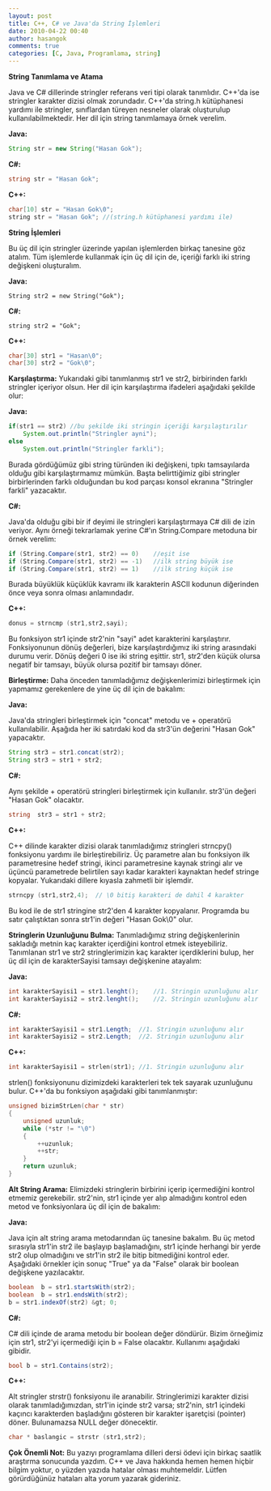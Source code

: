 ```yaml
---
layout: post
title: C++, C# ve Java'da String İşlemleri
date: 2010-04-22 00:40
author: hasangok
comments: true
categories: [C, Java, Programlama, string]
---
```

**String Tanımlama ve Atama**

Java ve C# dillerinde stringler referans veri tipi olarak tanımlıdır. C++'da ise stringler karakter dizisi olmak zorundadır. C++'da string.h kütüphanesi yardımı ile stringler, sınıflardan türeyen nesneler olarak oluşturulup kullanılabilmektedir. Her dil için string tanımlamaya örnek verelim.

**Java:**
```java
String str = new String("Hasan Gok");
```
**C#:**
```csharp
string str = "Hasan Gok";
```
**C++:**
```cpp
char[10] str = "Hasan Gok\0";
string str = "Hasan Gok"; //(string.h kütüphanesi yardımı ile)
```
**String İşlemleri**

Bu üç dil için stringler üzerinde yapılan işlemlerden birkaç tanesine göz atalım. Tüm işlemlerde kullanmak için üç dil için de, içeriği farklı iki string değişkeni oluşturalım.

**Java:**
```javaString str1 = new String("Hasan");
String str2 = new String("Gok");
```
**C#:**
```csharpstring str1 = "Hasan";
string str2 = "Gok";
```
**C++:**
```cpp
char[30] str1 = "Hasan\0";
char[30] str2 = "Gok\0";
```
**Karşılaştırma:** Yukarıdaki gibi tanımlanmış str1 ve str2, birbirinden farklı stringler içeriyor olsun. Her dil için karşılaştırma ifadeleri aşağıdaki şekilde olur:

**Java:**
```java
if(str1 == str2) //bu şekilde iki stringin içeriği karşılaştırılır
	System.out.println("Stringler ayni");
else
	System.out.println("Stringler farkli");
```
Burada gördüğümüz gibi string türünden iki değişkeni, tıpkı tamsayılarda olduğu gibi karşılaştırmamız mümkün. Başta belirttiğimiz gibi stringler birbirlerinden farklı olduğundan bu kod parçası konsol ekranına "Stringler farkli" yazacaktır.

**C#:**

Java'da olduğu gibi bir if deyimi ile stringleri karşılaştırmaya C# dili de izin veriyor. Aynı örneği tekrarlamak yerine C#'ın String.Compare metoduna bir örnek verelim:
```csharp
if (String.Compare(str1, str2) == 0)	//eşit ise
if (String.Compare(str1, str2) == -1)	//ilk string büyük ise
if (String.Compare(str1, str2) == 1)	//ilk string küçük ise
```
Burada büyüklük küçüklük kavramı ilk karakterin ASCII kodunun diğerinden önce veya sonra olması anlamındadır.

**C++:**
```cpp
donus = strncmp (str1,str2,sayi);
```
Bu fonksiyon str1 içinde str2'nin "sayi" adet karakterini karşılaştırır. Fonksiyonunun dönüş değerleri, bize karşılaştırdığımız iki string arasındaki durumu verir. Dönüş değeri 0 ise iki string eşittir. str1, str2'den küçük olursa negatif bir tamsayı, büyük olursa pozitif bir tamsayı döner.

**Birleştirme:** Daha önceden tanımladığımız değişkenlerimizi birleştirmek için yapmamız gerekenlere de yine üç dil için de bakalım:

**Java:**

Java'da stringleri birleştirmek için "concat" metodu ve  + operatörü kullanılabilir. Aşağıda her iki satırdaki kod da str3'ün değerini "Hasan Gok" yapacaktır.
```java
String str3 = str1.concat(str2);
String str3 = str1 + str2;
```
**C#:**

Aynı şekilde + operatörü stringleri birleştirmek için kullanılır. str3'ün değeri "Hasan Gok" olacaktır.
```csharp
string  str3 = str1 + str2;
```
**C++:**

C++ dilinde karakter dizisi olarak tanımladığımız stringleri strncpy() fonksiyonu yardımı ile birleştirebiliriz. Üç parametre alan bu fonksiyon ilk parametresine hedef stringi, ikinci parametresine kaynak stringi alır ve üçüncü parametrede belirtilen sayı kadar karakteri kaynaktan hedef stringe kopyalar. Yukarıdaki dillere kıyasla zahmetli bir işlemdir.
```cpp
strncpy (str1,str2,4);	// \0 bitiş karakteri de dahil 4 karakter
```
Bu kod ile de str1 stringine str2'den 4 karakter kopyalanır. Programda bu satır çalıştıktan sonra str1'in değeri "Hasan Gok\0" olur.

**Stringlerin Uzunluğunu Bulma:** Tanımladığımız string değişkenlerinin sakladığı metnin kaç karakter içerdiğini kontrol etmek isteyebiliriz. Tanımlanan str1 ve str2 stringlerimizin kaç karakter içerdiklerini bulup, her üç dil için de karakterSayisi tamsayı değişkenine atayalım:

**Java:**
```java
int karakterSayisi1 = str1.lenght();	//1. Stringin uzunluğunu alır
int karakterSayisi2 = str2.lenght();	//2. Stringin uzunluğunu alır
```
**C#:**
```csharp
int karakterSayisi1 = str1.Length;	//1. Stringin uzunluğunu alır
int karakterSayisi2 = str2.Length;	//2. Stringin uzunluğunu alır
```
**C++:**
```cpp
int karakterSayisi1 = strlen(str1);	//1. Stringin uzunluğunu alır
```
strlen() fonksiyonunu dizimizdeki karakterleri tek tek sayarak uzunluğunu bulur. C++'da bu fonksiyon aşağıdaki gibi tanımlanmıştır:
```cpp
unsigned bizimStrLen(char * str)
{
	unsigned uzunluk;
	while (*str != "\0")
	{
		++uzunluk;
		++str;
	}
	return uzunluk;
}
```
**Alt String Arama:** Elimizdeki stringlerin birbirini içerip içermediğini kontrol etmemiz gerekebilir. str2'nin, str1 içinde yer alıp almadığını kontrol eden metod ve fonksiyonlara üç dil için de bakalım:

**Java:**

Java için alt string arama metodarından üç tanesine bakalım. Bu üç metod sırasıyla str1'in str2 ile başlayıp başlamadığını, str1 içinde herhangi bir yerde str2 olup olmadığını ve str1'in str2 ile bitip bitmediğini kontrol eder. Aşağıdaki örnekler için sonuç "True" ya da "False" olarak bir boolean değişkene yazılacaktır.
```java
boolean  b = str1.startsWith(str2);
boolean  b = str1.endsWith(str2);
b = str1.indexOf(str2) &gt; 0;
```
**C#:**

C# dili içinde de arama metodu bir boolean değer döndürür. Bizim örneğimiz için str1, str2'yi içermediği için b = False olacaktır. Kullanımı aşağıdaki gibidir.
```csharp
bool b = str1.Contains(str2);
```
**C++:**

Alt stringler strstr() fonksiyonu ile aranabilir. Stringlerimizi karakter dizisi olarak tanımladığımızdan, str1'in içinde str2 varsa; str2'nin, str1 içindeki kaçıncı karakterden başladığını gösteren bir karakter işaretçisi (pointer) döner. Bulunamazsa NULL değer dönecektir.
```cpp
char * baslangic = strstr (str1,str2);
```
**Çok Önemli Not:** Bu yazıyı programlama dilleri dersi ödevi için birkaç saatlik araştırma sonucunda yazdım. C++ ve Java hakkında hemen hemen hiçbir bilgim yoktur, o yüzden yazıda hatalar olması muhtemeldir. Lütfen görürdüğünüz hataları alta yorum yazarak gideriniz.
